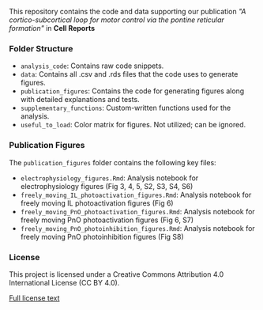 This repository contains the code and data supporting our publication
*"A cortico-subcortical loop for motor control via the pontine reticular
formation"* in **Cell Reports**

### Folder Structure

-   `analysis_code`: Contains raw code snippets.
-   `data`: Contains all .csv and .rds files that the code uses to
    generate figures.
-   `publication_figures`: Contains the code for generating figures
    along with detailed explanations and tests.
-   `supplementary_functions`: Custom-written functions used for the
    analysis.
-   `useful_to_load`: Color matrix for figures. Not utilized; can be
    ignored.

### Publication Figures

The `publication_figures` folder contains the following key files:

-   `electrophysiology_figures.Rmd`: Analysis notebook for
    electrophysiology figures (Fig 3, 4, 5, S2, S3, S4, S6)
-   `freely_moving_IL_photoactivation_figures.Rmd`: Analysis notebook
    for freely moving IL photoactivation figures (Fig 6)
-   `freely_moving_PnO_photoactivation_figures.Rmd`: Analysis notebook
    for freely moving PnO photoactivation figures (Fig 6, S7)
-   `freely_moving_PnO_photoinhibition_figures.Rmd`: Analysis notebook
    for freely moving PnO photoinhibition figures (Fig S8)

### License

This project is licensed under a Creative Commons Attribution 4.0
International License (CC BY 4.0).

[Full license text](LICENSE.md)
